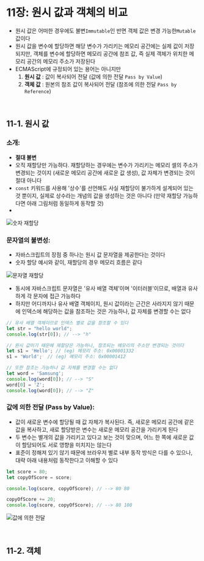 # 11장: 원시 값과 객체의 비교

- 원시 값은 어떠한 경우에도 불변`Immutable`인 반면 객체 값은 변경 가능한`Mutable`값이다 
- 원시 값을 변수에 할당하면 해당 변수가 가리키는 메모리 공간에는 실제 값이 저장되지만, 객체를 변수에 할당하면 메모리 공간에 참조 값, 즉 실제 객체가 위치한 메모리 공간의 메모리 주소가 저장된다 
- ECMAScript에 규정되어 있는 용어는 아니지만
    1. **원시 값** : 값이 복사되어 전달 (값에 의한 전달 `Pass by Value`)
    2. **객체 값** : 원본의 참조 값이 복사되어 전달 (참조에 의한 전달 `Pass by Reference`)

<br> 

## 11-1. 원시 값 

### 소개: 
- **절대 불변**
- 오직 재할당만 가능하다. 재할당하는 경우에는 변수가 가리키는 메모리 셀의 주소가 변경되는 것이지 (새로운 메모리 공간에 새로운 값 생성), 값 자체가 변경되는 것이 절대 아니다 
- `const` 키워드를 사용해 '상수'를 선언해도 사실 재할당이 불가하게 설계되어 있는 것 뿐이지, 실제로 상수라는 개념의 값을 생성하는 것은 아니다 (만약 재할당 가능하다면 아래 그림처럼 동일하게 동작할 것)
- 
![숫자 재할당](https://user-images.githubusercontent.com/112310899/210716050-14fac643-b97c-4e36-9138-0f2f82ccbb48.png)

### 문자열의 불변성: 
- 자바스크립트의 장점 중 하나는 원시 값 문자열을 제공한다는 것이다 
- 숫자 할당 예시와 같이, 재할당의 경우 메모리 흐름은 같다 

![문자열 재할당](https://user-images.githubusercontent.com/112310899/210716140-6544fb58-ab8d-4b36-bb37-c429e416ead3.png)

- 동시에 자바스크립트 문자열은 '유사 배열 객체'이며 '이터러블'이므로, 배열과 유사하게 각 문자에 접근 가능하다 
- 하지만 어디까지나 유사 배열 객체이지, 원시 값이라는 근간은 사라지지 않기 때문에 인덱스에 해당하는 값을 참조하는 것은 가능하나, 값 자체를 변경할 수는 없다

```javascript
// 유사 배열 객체이므로 인덱스 별로 값을 참조할 수 있다 
let str = "hello world";
console.log(str[0]); // --> "h" 

// 원시 값이기 때문에 재할당은 가능하나, 참조되는 메모리의 주소만 변경되는 것이다 
let s1 = 'Hello'; // (eg) 메모리 주소: 0x00001332
s1 = 'World';  // (eg) 메모리 주소: 0x00001412

// 또한 참조는 가능하나 값 자체를 변경할 수는 없다 
let word = 'Samsung';
console.log(word[0]); // --> "S"
word[0] = 'Z';
console.log(word[0]); // --> "Z"
```

### 값에 의한 전달 (Pass by Value):
- 값이 새로운 변수에 할당될 때 값 자체가 복사된다. 즉, 새로운 메모리 공간에 같은 값을 복사하고, 새로 할당받은 변수는 새로운 메모리 공간을 가리키게 된다
- 두 변수는 별개의 값을 가리키고 있다고 보는 것이 맞으며, 어느 한 쪽에 새로운 값이 할당되어도 서로 영향을 미치지는 않는다 
- 표준이 정해져 있기 않기 때문에 브라우저 별로 내부 동작 방식은 다를 수 있으나, 대략 아래 내용처럼 동작한다고 이해할 수 있다

```javascript 
let score = 80; 
let copyOfScore = score; 

console.log(score, copyOfScore); // --> 80 80 

copyOfScore += 20; 
console.log(score, copyOfScore); // --> 80 100
```

![값에 의한 전달](https://user-images.githubusercontent.com/112310899/210716165-88ce48f0-2a37-4c20-87c5-2f673866fc00.png)

<br>

## 11-2. 객체 

